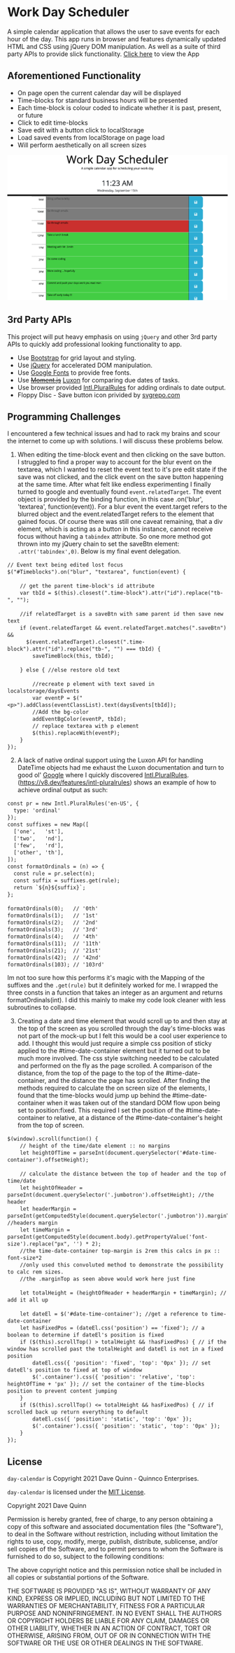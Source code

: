# Work Day Scheduler

A simple calendar application that allows the user to save events for each hour of the day. This app runs in browser and features dynamically updated HTML and CSS using jQuery DOM manipulation. As well as a suite of third party APIs to provide slick functionality. [Click here](https://qcent.github.io/day-calendar/) to view the App

## Aforementioned Functionality
* On page open the current calendar day will be displayed
* Time-blocks for standard business hours will be presented
* Each time-block is colour coded to indicate whether it is past, present, or future
* Click to edit time-blocks
* Save edit with a button click to localStorage
* Load saved events from localStorage on page load
* Will perform aesthetically on all screen sizes

![The calendar app, looking good!](./assets/images/app-screenshot.png)

## 3rd Party APIs

This project will put heavy emphasis on using `jQuery` and other 3rd party APIs to quickly add professional looking functionality to app.

* Use [Bootstrap](https://getbootstrap.com/) for grid layout and styling.
* Use [jQuery](https://jquery.com/) for accelerated DOM manipulation.
* Use [Google Fonts](https://fonts.google.com/) to provide free fonts.
* Use ~~[Moment.js](https://momentjs.com/)~~ [Luxon](https://moment.github.io/luxon/#/?id=luxon) for comparing due dates of tasks.
* Use browser provided [Intl.PluralRules](https://developer.mozilla.org/en-US/docs/Web/JavaScript/Reference/Global_Objects/Intl/PluralRules) for adding ordinals to date output.
* Floppy Disc - Save button icon privided by [svgrepo.com](https://www.svgrepo.com)

## Programming Challenges

I encountered a few technical issues and had to rack my brains and scour the internet to come up with solutions.  I will discuss these problems below.

1. When editing the time-block event and then clicking on the save button. I struggled to find a proper way to account for the blur event on the textarea, which I wanted to reset the event text to it's pre edit state if the save was not clicked, and the click event on the save button happening at the same time. After what felt like endless experimenting I finally turned to google and eventually found `event.relatedTarget`. The event object is provided by the binding function, in this case .on('blur', 'textarea', function(event)). For a blur event the event.target refers to the blurred object and the event.relatedTarget refers to the element that gained focus. Of course there was still one caveat remaining, that a div element, which is acting as a button in this instance, cannot receive focus without having a `tabindex` attribute. So one more method got thrown into my jQuery chain to set the saveBtn element: `.attr('tabindex',0)`. Below is my final event delegation. 
```
// Event text being edited lost focus
$("#Timeblocks").on("blur", "textarea", function(event) {

    // get the parent time-block's id attribute 
    var tbId = $(this).closest(".time-block").attr("id").replace("tb-", "");

    //if relatedTarget is a saveBtn with same parent id then save new text 
    if (event.relatedTarget && event.relatedTarget.matches(".saveBtn") &&
      $(event.relatedTarget).closest(".time-block").attr("id").replace("tb-", "") === tbId) {
        saveTimeBlock(this, tbId);
        
    } else { //else restore old text

        //recreate p element with text saved in localstorage/daysEvents
        var eventP = $("<p>").addClass(eventClassList).text(daysEvents[tbId]);
        //Add the bg-color
        addEventBgColor(eventP, tbId);
        // replace textarea with p element
        $(this).replaceWith(eventP);
    }
});

```

2. A lack of native ordinal support using the Luxon API for handling DateTime objects had me exhaust the Luxon documentation and turn to good ol' [Google](https://google.ca/) where I quickly discovered [Intl.PluralRules](https://developer.mozilla.org/en-US/docs/Web/JavaScript/Reference/Global_Objects/Intl/PluralRules). (https://v8.dev/features/intl-pluralrules) shows an example of how to achieve ordinal output as such:
```
const pr = new Intl.PluralRules('en-US', {
  type: 'ordinal'
});
const suffixes = new Map([
  ['one',   'st'],
  ['two',   'nd'],
  ['few',   'rd'],
  ['other', 'th'],
]);
const formatOrdinals = (n) => {
  const rule = pr.select(n);
  const suffix = suffixes.get(rule);
  return `${n}${suffix}`;
};

formatOrdinals(0);   // '0th'
formatOrdinals(1);   // '1st'
formatOrdinals(2);   // '2nd'
formatOrdinals(3);   // '3rd'
formatOrdinals(4);   // '4th'
formatOrdinals(11);  // '11th'
formatOrdinals(21);  // '21st'
formatOrdinals(42);  // '42nd'
formatOrdinals(103); // '103rd'

```
Im not too sure how this performs it's magic with the Mapping of the suffixes and the `.get(rule)` but it definitely worked for me. I wrapped the three consts in a function that takes an integer as an argument and returns formatOrdinals(int). I did this mainly to make my code look cleaner with less subroutines to collapse.

3. Creating a date and time element that would scroll up to and then stay at the top of the screen as you scrolled through the day's time-blocks was not part of the mock-up but I felt this would be a cool user experience to add. I thought this would just require a simple css position of sticky applied to the #time-date-container  element but it turned out to be much more involved. The css style switching needed to be calculated and performed on the fly as the page scrolled. A comparison of the distance, from the top of the page to the top of the #time-date-container,  and the distance the page has scrolled. After finding the methods required to calculate the on screen size of the elements, I found that the time-blocks would jump up behind the #time-date-container when it was taken out of the standard DOM flow upon being set to position:fixed. This required I set the position of the #time-date-container to relative, at a distance of the #time-date-container's height from the top of screen.
```
$(window).scroll(function() {
    // height of the time/date element :: no margins
    let heightOfTime = parseInt(document.querySelector('#date-time-container').offsetHeight);

    // calculate the distance between the top of header and the top of time/date
    let heightOfHeader = parseInt(document.querySelector('.jumbotron').offsetHeight); //the header
    let headerMargin = parseInt(getComputedStyle(document.querySelector('.jumbotron')).marginTop); //headers margin
    let timeMargin = parseInt(getComputedStyle(document.body).getPropertyValue('font-size').replace("px", '') * 2); 
    //the time-date-container top-margin is 2rem this calcs in px :: font-size*2
    //only used this convoluted method to demonstrate the possibility to calc rem sizes.
    //the .marginTop as seen above would work here just fine
    
    let totalHeight = (heightOfHeader + headerMargin + timeMargin); // add it all up

    let dateEl = $('#date-time-container'); //get a reference to time-date-container
    let hasFixedPos = (dateEl.css('position') == 'fixed'); // a boolean to determine if dateEl's position is fixed
    if ($(this).scrollTop() > totalHeight && !hasFixedPos) { // if the window has scrolled past the totalHeight and dateEl is not in a fixed position  
        dateEl.css({ 'position': 'fixed', 'top': '0px' }); // set dateEl's position to fixed at top of window
        $('.container').css({ 'position': 'relative', 'top': heightOfTime + 'px' }); // set the container of the time-blocks position to prevent content jumping
    }
    if ($(this).scrollTop() <= totalHeight && hasFixedPos) { // if scrolled back up return everything to default
        dateEl.css({ 'position': 'static', 'top': '0px' });
        $('.container').css({ 'position': 'static', 'top': '0px' });
    }
});

```

## License
`day-calendar` is Copyright 2021 Dave Quinn - Quinnco Enterprises.

`day-calendar` is licensed under the [MIT License](https://opensource.org/licenses/MIT).

Copyright 2021 Dave Quinn

Permission is hereby granted, free of charge, to any person obtaining a copy of this software and associated documentation files (the "Software"), to deal in the Software without restriction, including without limitation the rights to use, copy, modify, merge, publish, distribute, sublicense, and/or sell copies of the Software, and to permit persons to whom the Software is furnished to do so, subject to the following conditions:

The above copyright notice and this permission notice shall be included in all copies or substantial portions of the Software.

THE SOFTWARE IS PROVIDED "AS IS", WITHOUT WARRANTY OF ANY KIND, EXPRESS OR IMPLIED, INCLUDING BUT NOT LIMITED TO THE WARRANTIES OF MERCHANTABILITY, FITNESS FOR A PARTICULAR PURPOSE AND NONINFRINGEMENT. IN NO EVENT SHALL THE AUTHORS OR COPYRIGHT HOLDERS BE LIABLE FOR ANY CLAIM, DAMAGES OR OTHER LIABILITY, WHETHER IN AN ACTION OF CONTRACT, TORT OR OTHERWISE, ARISING FROM, OUT OF OR IN CONNECTION WITH THE SOFTWARE OR THE USE OR OTHER DEALINGS IN THE SOFTWARE.

